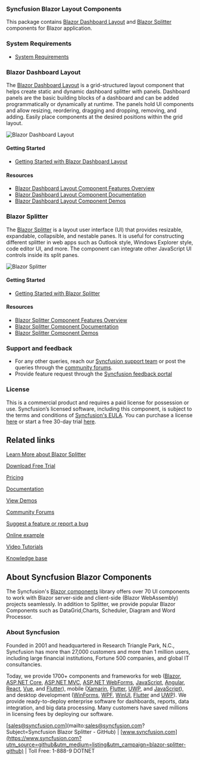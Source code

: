 ### Syncfusion Blazor Layout Components

This package contains [Blazor Dashboard Layout](https://www.syncfusion.com/blazor-components/blazor-dashboard?utm_source=github&utm_medium=listing&utm_campaign=blazor-splitter-github) and [Blazor Splitter](https://www.syncfusion.com/blazor-components/blazor-splitter?utm_source=github&utm_medium=listing&utm_campaign=blazor-splitter-github) components for Blazor application.

### System Requirements

* [System Requirements](https://blazor.syncfusion.com/documentation/system-requirements?utm_source=github&utm_medium=listing&utm_campaign=blazor-splitter-github)

### Blazor Dashboard Layout

The [Blazor Dashboard Layout](https://www.syncfusion.com/blazor-components/blazor-dashboard?utm_source=github&utm_medium=listing&utm_campaign=blazor-splitter-github) is a grid-structured layout component that helps create static and dynamic dashboard splitter with panels. Dashboard panels are the basic building blocks of a dashboard and can be added programmatically or dynamically at runtime. The panels hold UI components and allow resizing, reordering, dragging and dropping, removing, and adding. Easily place components at the desired positions within the grid layout.

![Blazor Dashboard Layout](https://raw.githubusercontent.com/SyncfusionExamples/github-img/master/blazor/blazor-dashboard-layout.png)

#### Getting Started

* [Getting Started with Blazor Dashboard Layout](https://blazor.syncfusion.com/documentation/dashboard-layout/getting-started?utm_source=github&utm_medium=listing&utm_campaign=blazor-splitter-github)

#### Resources

* [Blazor Dashboard Layout Component Features Overview](https://www.syncfusion.com/blazor-components/blazor-dashboard?utm_source=github&utm_medium=listing&utm_campaign=blazor-splitter-github)
* [Blazor Dashboard Layout Component Documentation](https://blazor.syncfusion.com/documentation/dashboard-layout/getting-started?utm_source=github&utm_medium=listing&utm_campaign=blazor-splitter-github)
* [Blazor Dashboard Layout Component Demos](https://blazor.syncfusion.com/demos/dashboard-layout/default?utm_source=github&utm_medium=listing&utm_campaign=blazor-splitter-github)

### Blazor Splitter

The [Blazor Splitter](https://www.syncfusion.com/blazor-components/blazor-splitter?utm_source=github&utm_medium=listing&utm_campaign=blazor-splitter-github) is a layout user interface (UI) that provides resizable, expandable, collapsible, and nestable panes. It is useful for constructing different splitter in web apps such as Outlook style, Windows Explorer style, code editor UI, and more. The component can integrate other JavaScript UI controls inside its split panes.

![Blazor Splitter](https://raw.githubusercontent.com/SyncfusionExamples/github-img/master/blazor/blazor-splitter.png)

#### Getting Started

* [Getting Started with Blazor Splitter](https://blazor.syncfusion.com/documentation/splitter/getting-started?utm_source=github&utm_medium=listing&utm_campaign=blazor-splitter-github)

#### Resources

* [Blazor Splitter Component Features Overview](https://www.syncfusion.com/blazor-components/blazor-splitter?utm_source=github&utm_medium=listing&utm_campaign=blazor-splitter-github)
* [Blazor Splitter Component Documentation](https://blazor.syncfusion.com/documentation/splitter/getting-started?utm_source=github&utm_medium=listing&utm_campaign=blazor-splitter-github)
* [Blazor Splitter Component Demos](https://blazor.syncfusion.com/demos/splitter/default-functionalities?utm_source=github&utm_medium=listing&utm_campaign=blazor-splitter-github)

### Support and feedback
* For any other queries, reach our [Syncfusion support team](https://www.syncfusion.com/support/directtrac/incidents/newincident?utm_source=github&utm_medium=listing&utm_campaign=blazor-splitter-github) or post the queries through the [community forums](https://www.syncfusion.com/forums/blazor-components?utm_source=github&utm_medium=listing&utm_campaign=blazor-splitter-github).
* Provide feature request through the [Syncfusion feedback portal](https://www.syncfusion.com/feedback/blazor-components?utm_source=github&utm_medium=listing&utm_campaign=blazor-splitter-github)

### License
This is a commercial product and requires a paid license for possession or use. Syncfusion’s licensed software, including this component, is subject to the terms and conditions of [Syncfusion's EULA](https://www.syncfusion.com/eula/es/?utm_source=github&utm_medium=listing&utm_campaign=blazor-splitter-github). You can purchase a license [here]( https://www.syncfusion.com/sales/products?utm_source=github&utm_medium=listing&utm_campaign=blazor-splitter-github) or start a free 30-day trial [here](https://www.syncfusion.com/account/manage-trials/start-trials?utm_source=github&utm_medium=listing&utm_campaign=blazor-splitter-github).

## Related links

[Learn More about Blazor Splitter](https://www.syncfusion.com/blazor-components/blazor-splitter?utm_source=github&utm_medium=listing&utm_campaign=blazor-navigations-github-samples)

[Download Free Trial](https://www.syncfusion.com/downloads/blazor?utm_source=github&utm_medium=listing&utm_campaign=blazor-splitter-github-samples)

[Pricing](https://www.syncfusion.com/sales/products/blazor?utm_source=github&utm_medium=listing&utm_campaign=blazor-splitter-github-samples)

[Documentation](https://blazor.syncfusion.com/documentation/splitter/getting-started?utm_source=github&utm_medium=listing&utm_campaign=blazor-splitter-github-samples)

[View Demos](https://github.com/SyncfusionExamples/getting-started-with-blazor-splitter-component?utm_source=github&utm_medium=listing&utm_campaign=blazor-splitter-github-samples)

[Community Forums](https://www.syncfusion.com/forums/blazor-components?utm_source=github&utm_medium=listing&utm_campaign=blazor-splitter-github-samples)

[Suggest a feature or report a bug](https://www.syncfusion.com/feedback/blazor-components?utm_source=github&utm_medium=listing&utm_campaign=blazor-splitter-github-samples)

[Online example](https://blazor.syncfusion.com/demos/toolbar/default-functionalities?utm_source=github&utm_medium=listing&utm_campaign=blazor-splitter-github-samples)

[Video Tutorials](https://www.syncfusion.com/tutorial-videos/blazor/toolbar?utm_source=github&utm_medium=listing&utm_campaign=blazor-splitter-github-samples)

[Knowledge base](https://www.syncfusion.com/kb/blazor-components?utm_source=github&utm_medium=listing&utm_campaign=blazor-splitter-github-samples)


## About Syncfusion Blazor Components
The Syncfusion's [Blazor components](https://www.syncfusion.com/blazor-components) library offers over 70 UI components to work with Blazor server-side and client-side (Blazor WebAssembly) projects seamlessly. In addition to Splitter, we provide popular Blazor Components such as DataGrid,Charts, Scheduler, Diagram and Word Processor.


### About Syncfusion
Founded in 2001 and headquartered in Research Triangle Park, N.C., Syncfusion has more than 27,000 customers and more than 1 million users, including large financial institutions, Fortune 500 companies, and global IT consultancies.
 
Today, we provide 1700+ components and frameworks for web ([Blazor](https://www.syncfusion.com/blazor-components?utm_source=github&utm_medium=listing&utm_campaign=blazor-splitter-github), [ASP.NET Core](https://www.syncfusion.com/aspnet-core-ui-controls?utm_source=github&utm_medium=listing&utm_campaign=blazor-splitter-github), [ASP.NET MVC](https://www.syncfusion.com/aspnet-mvc-ui-controls?utm_source=github&utm_medium=listing&utm_campaign=blazor-splitter-github), [ASP.NET WebForms](https://www.syncfusion.com/jquery/aspnet-webforms-ui-controls?utm_source=github&utm_medium=listing&utm_campaign=blazor-splitter-github), [JavaScript](https://www.syncfusion.com/javascript-ui-controls?utm_source=github&utm_medium=listing&utm_campaign=blazor-splitter-github), [Angular](https://www.syncfusion.com/angular-ui-components?utm_source=github&utm_medium=listing&utm_campaign=blazor-splitter-github), [React](https://www.syncfusion.com/react-ui-components?utm_source=github&utm_medium=listing&utm_campaign=blazor-splitter-github), [Vue](https://www.syncfusion.com/vue-ui-components?utm_source=github&utm_medium=listing&utm_campaign=blazor-splitter-github), and [Flutter](https://www.syncfusion.com/flutter-widgets?utm_source=github&utm_medium=listing&utm_campaign=blazor-splitter-github)), mobile ([Xamarin](https://www.syncfusion.com/xamarin-ui-controls?utm_source=github&utm_medium=listing&utm_campaign=blazor-splitter-github), [Flutter](https://www.syncfusion.com/flutter-widgets?utm_source=github&utm_medium=listing&utm_campaign=blazor-splitter-github), [UWP](https://www.syncfusion.com/uwp-ui-controls?utm_source=github&utm_medium=listing&utm_campaign=blazor-splitter-github), and [JavaScript](https://www.syncfusion.com/javascript-ui-controls?utm_source=github&utm_medium=listing&utm_campaign=blazor-splitter-github)), and desktop development ([WinForms](https://www.syncfusion.com/winforms-ui-controls?utm_source=github&utm_medium=listing&utm_campaign=blazor-splitter-github), [WPF](https://www.syncfusion.com/wpf-controls?utm_source=github&utm_medium=listing&utm_campaign=blazor-splitter-github), [WinUI](https://www.syncfusion.com/winui-controls?utm_source=github&utm_medium=listing&utm_campaign=blazor-splitter-github), [Flutter](https://www.syncfusion.com/flutter-widgets?utm_source=github&utm_medium=listing&utm_campaign=blazor-splitter-github) and [UWP](https://www.syncfusion.com/uwp-ui-controls?utm_source=github&utm_medium=listing&utm_campaign=blazor-splitter-github)). We provide ready-to-deploy enterprise software for dashboards, reports, data integration, and big data processing. Many customers have saved millions in licensing fees by deploying our software.

[sales@syncfusion.com](mailto:sales@syncfusion.com?Subject=Syncfusion Blazor Splitter - GitHub) | [www.syncfusion.com](https://www.syncfusion.com?utm_source=github&utm_medium=listing&utm_campaign=blazor-splitter-github) | Toll Free: 1-888-9 DOTNET